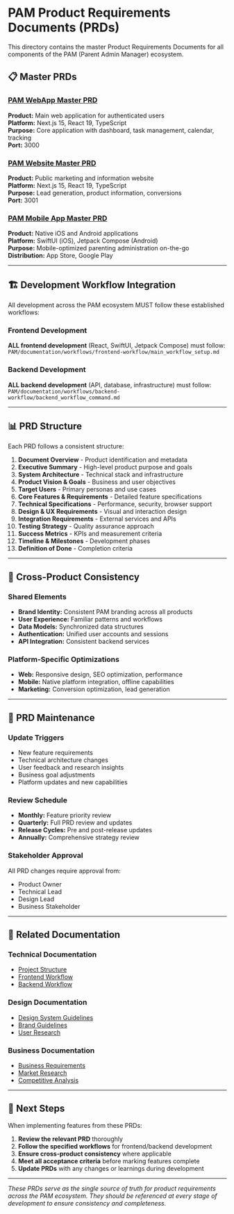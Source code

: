 # PAM Product Requirements Documents (PRDs)

This directory contains the master Product Requirements Documents for all components of the PAM (Parent Admin Manager) ecosystem.

## 📋 Master PRDs

### [PAM WebApp Master PRD](./pam-webapp-master-prd.md)
**Product:** Main web application for authenticated users  
**Platform:** Next.js 15, React 19, TypeScript  
**Purpose:** Core application with dashboard, task management, calendar, tracking  
**Port:** 3000  

### [PAM Website Master PRD](./pam-website-master-prd.md)
**Product:** Public marketing and information website  
**Platform:** Next.js 15, React 19, TypeScript  
**Purpose:** Lead generation, product information, conversions  
**Port:** 3001  

### [PAM Mobile App Master PRD](./pam-mobile-app-master-prd.md)
**Product:** Native iOS and Android applications  
**Platform:** SwiftUI (iOS), Jetpack Compose (Android)  
**Purpose:** Mobile-optimized parenting administration on-the-go  
**Distribution:** App Store, Google Play  

---

## 🏗️ Development Workflow Integration

All development across the PAM ecosystem MUST follow these established workflows:

### Frontend Development
**ALL frontend development** (React, SwiftUI, Jetpack Compose) must follow:
`PAM/documentation/workflows/frontend-workflow/main_workflow_setup.md`

### Backend Development  
**ALL backend development** (API, database, infrastructure) must follow:
`PAM/documentation/workflows/backend-workflow/backend_workflow_command.md`

---

## 📊 PRD Structure

Each PRD follows a consistent structure:

1. **Document Overview** - Product identification and metadata
2. **Executive Summary** - High-level product purpose and goals
3. **System Architecture** - Technical stack and infrastructure
4. **Product Vision & Goals** - Business and user objectives
5. **Target Users** - Primary personas and use cases
6. **Core Features & Requirements** - Detailed feature specifications
7. **Technical Specifications** - Performance, security, browser support
8. **Design & UX Requirements** - Visual and interaction design
9. **Integration Requirements** - External services and APIs
10. **Testing Strategy** - Quality assurance approach
11. **Success Metrics** - KPIs and measurement criteria
12. **Timeline & Milestones** - Development phases
13. **Definition of Done** - Completion criteria

---

## 🎯 Cross-Product Consistency

### Shared Elements
- **Brand Identity:** Consistent PAM branding across all products
- **User Experience:** Familiar patterns and workflows
- **Data Models:** Synchronized data structures
- **Authentication:** Unified user accounts and sessions
- **API Integration:** Consistent backend services

### Platform-Specific Optimizations
- **Web:** Responsive design, SEO optimization, performance
- **Mobile:** Native platform integration, offline capabilities
- **Marketing:** Conversion optimization, lead generation

---

## 📝 PRD Maintenance

### Update Triggers
- New feature requirements
- Technical architecture changes
- User feedback and research insights
- Business goal adjustments
- Platform updates and new capabilities

### Review Schedule
- **Monthly:** Feature priority review
- **Quarterly:** Full PRD review and updates
- **Release Cycles:** Pre and post-release updates
- **Annually:** Comprehensive strategy review

### Stakeholder Approval
All PRD changes require approval from:
- Product Owner
- Technical Lead
- Design Lead
- Business Stakeholder

---

## 🔗 Related Documentation

### Technical Documentation
- [Project Structure](../../PROJECT-STRUCTURE.md)
- [Frontend Workflow](../workflows/frontend-workflow/)
- [Backend Workflow](../workflows/backend-workflow/)

### Design Documentation
- [Design System Guidelines](../design/)
- [Brand Guidelines](../design/)
- [User Research](../research/)

### Business Documentation
- [Business Requirements](../business/)
- [Market Research](../market/)
- [Competitive Analysis](../competitive/)

---

## 🎯 Next Steps

When implementing features from these PRDs:

1. **Review the relevant PRD** thoroughly
2. **Follow the specified workflows** for frontend/backend development
3. **Ensure cross-product consistency** where applicable
4. **Meet all acceptance criteria** before marking features complete
5. **Update PRDs** with any changes or learnings during development

---

*These PRDs serve as the single source of truth for product requirements across the PAM ecosystem. They should be referenced at every stage of development to ensure consistency and completeness.*